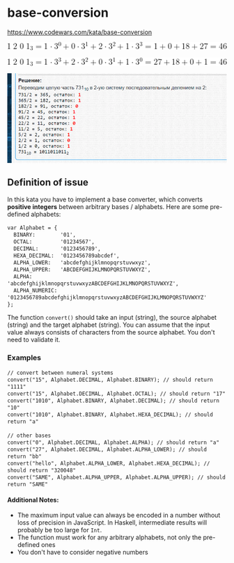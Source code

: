 # base-conversion
 https://www.codewars.com/kata/base-conversion

![reverse convert to decimal](image.png)

![convert to decimal](image-1.png)

![convert from decimal](image-2.png)


## Definition of issue

In this kata you have to implement a base converter, which converts **positive integers** between arbitrary bases / alphabets. Here are some pre-defined alphabets:

```
var Alphabet = {
  BINARY:        '01',
  OCTAL:         '01234567',
  DECIMAL:       '0123456789',
  HEXA_DECIMAL:  '0123456789abcdef',
  ALPHA_LOWER:   'abcdefghijklmnopqrstuvwxyz',
  ALPHA_UPPER:   'ABCDEFGHIJKLMNOPQRSTUVWXYZ',
  ALPHA:         'abcdefghijklmnopqrstuvwxyzABCDEFGHIJKLMNOPQRSTUVWXYZ',
  ALPHA_NUMERIC: '0123456789abcdefghijklmnopqrstuvwxyzABCDEFGHIJKLMNOPQRSTUVWXYZ'
};
```

The function `convert()` should take an input (string), the source alphabet (string) and the target alphabet (string). You can assume that the input value always consists of characters from the source alphabet. You don't need to validate it.

### Examples

```
// convert between numeral systems
convert("15", Alphabet.DECIMAL, Alphabet.BINARY); // should return "1111"
convert("15", Alphabet.DECIMAL, Alphabet.OCTAL); // should return "17"
convert("1010", Alphabet.BINARY, Alphabet.DECIMAL); // should return "10"
convert("1010", Alphabet.BINARY, Alphabet.HEXA_DECIMAL); // should return "a"

// other bases
convert("0", Alphabet.DECIMAL, Alphabet.ALPHA); // should return "a"
convert("27", Alphabet.DECIMAL, Alphabet.ALPHA_LOWER); // should return "bb"
convert("hello", Alphabet.ALPHA_LOWER, Alphabet.HEXA_DECIMAL); // should return "320048"
convert("SAME", Alphabet.ALPHA_UPPER, Alphabet.ALPHA_UPPER); // should return "SAME"
```

#### Additional Notes:

- The maximum input value can always be encoded in a number without loss of precision in JavaScript. In Haskell, intermediate results will probably be too large for `Int`.
- The function must work for any arbitrary alphabets, not only the pre-defined ones
- You don't have to consider negative numbers